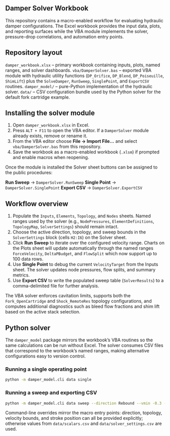 ## Damper Solver Workbook

This repository contains a macro-enabled workflow for evaluating hydraulic damper configurations. The Excel workbook provides the input data, plots, and reporting surfaces while the VBA module implements the solver, pressure-drop correlations, and automation entry points.

## Repository layout

`damper_workbook.xlsx` – primary workbook containing inputs, plots, named ranges, and solver dashboards.
`vba/DamperSolver.bas` – exported VBA module with hydraulic utility functions (`DP_Orifice`, `DP_Blend`, `DP_Poiseuille`, `ShimLift`) plus the `SolveDamper`, `RunSweep`, `SinglePoint`, and `ExportCSV` routines.
`damper_model/` – pure-Python implementation of the hydraulic solver.
`data/` – CSV configuration bundle used by the Python solver for the default fork cartridge example.

## Installing the solver module

1. Open `damper_workbook.xlsx` in Excel.
2. Press `ALT + F11` to open the VBA editor. If a `DamperSolver` module already exists, remove or rename it.
3. From the VBA editor choose **File → Import File…** and select `vba/DamperSolver.bas` from this repository.
4. Save the workbook as a macro-enabled workbook (`.xlsm`) if prompted and enable macros when reopening.

Once the module is installed the Solver sheet buttons can be assigned to the public procedures:

**Run Sweep** → `DamperSolver.RunSweep`
**Single Point** → `DamperSolver.SinglePoint`
**Export CSV** → `DamperSolver.ExportCSV`

## Workflow overview

1. Populate the `Inputs`, `Elements`, `Topology`, and `Nodes` sheets. Named ranges used by the solver (e.g., `NodePressures`, `ElementDefinitions`, `TopologyMap`, `SolverSettings`) should remain intact.
2. Choose the active direction, topology, and sweep bounds in the `SolverSettings` block (cells `H2:I6`) on the Solver sheet.
3. Click **Run Sweep** to iterate over the configured velocity range. Charts on the Plots sheet will update automatically through the named ranges `ForceVelocity`, `DeltaPBudget`, and `FlowSplit` which now support up to 100 data rows.
4. Use **Single Point** to debug the current `VelocityTarget` from the Inputs sheet. The solver updates node pressures, flow splits, and summary metrics.
5. Use **Export CSV** to write the populated sweep table (`SolverResults`) to a comma-delimited file for further analysis.

The VBA solver enforces cavitation limits, supports both the `Fork_OpenCartridge` and `Shock_RemoteRes` topology configurations, and computes additional diagnostics such as bleed flow fractions and shim lift based on the active stack selection.

## Python solver

The `damper_model` package mirrors the workbook’s VBA routines so the same calculations can be run without Excel. The solver consumes CSV files that correspond to the workbook’s named ranges, making alternative configurations easy to version control.

### Running a single operating point

```bash
python -m damper_model.cli data single
```

### Running a sweep and exporting CSV

```bash
python -m damper_model.cli data sweep --direction Rebound --vmin -0.3 --vmax 0.0 --step 0.05 --output out/sweep.csv
```

Command-line overrides mirror the macro entry points: direction, topology, velocity bounds, and stroke position can all be provided explicitly; otherwise values from `data/scalars.csv` and `data/solver_settings.csv` are used.
